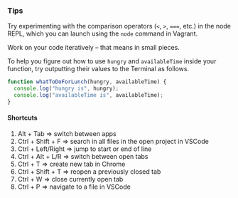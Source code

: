 ### Tips

Try experimenting with the comparison operators (`<`, `>`, `===`, etc.) in the node REPL, which you can launch using the `node` command in Vagrant.

Work on your code iteratively – that means in small pieces. 

To help you figure out how to use `hungry` and `availableTime` inside your function, try outputting their values to the Terminal as follows.

```javascript
function whatToDoForLunch(hungry, availableTime) {
  console.log("hungry is", hungry);
  console.log("availableTime is", availableTime);
}
```
#### Shortcuts
1. Alt + Tab => switch between apps
2. Ctrl + Shift + F => search in all files in the open project in VSCode
3. Ctrl + Left/Right => jump to start or end of line
4. Ctrl + Alt + L/R => switch between open tabs 
5. Ctrl + T => create new tab in Chrome
6. Ctrl + Shift + T => reopen a previously closed tab
7. Ctrl + W => close currently open tab
8. Ctrl + P => navigate to a file in VSCode